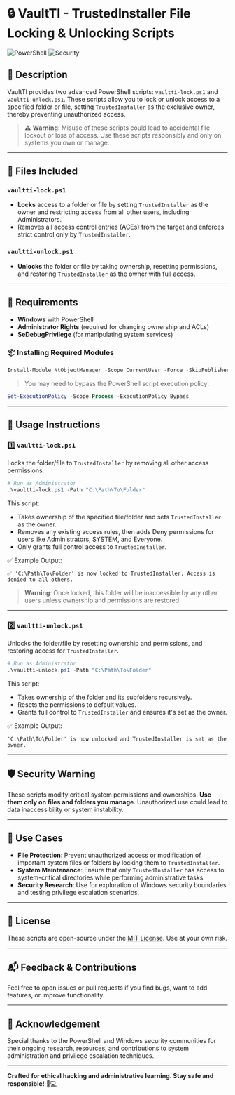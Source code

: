 # 🔒 VaultTI - TrustedInstaller File Locking & Unlocking Scripts

![PowerShell](https://img.shields.io/badge/PowerShell-Scripts-blue) ![Security](https://img.shields.io/badge/Privilege%20Escalation-Advanced-red)

## 📌 Description
VaultTI provides two advanced PowerShell scripts: `vaultti-lock.ps1` and `vaultti-unlock.ps1`. These scripts allow you to lock or unlock access to a specified folder or file, setting `TrustedInstaller` as the exclusive owner, thereby preventing unauthorized access.

> ⚠️ **Warning**: Misuse of these scripts could lead to accidental file lockout or loss of access. Use these scripts responsibly and only on systems you own or manage.

---

## 🧰 Files Included
### `vaultti-lock.ps1`
- **Locks** access to a folder or file by setting `TrustedInstaller` as the owner and restricting access from all other users, including Administrators.
- Removes all access control entries (ACEs) from the target and enforces strict control only by `TrustedInstaller`.

### `vaultti-unlock.ps1`
- **Unlocks** the folder or file by taking ownership, resetting permissions, and restoring `TrustedInstaller` as the owner with full access.

---

## 🔧 Requirements
- **Windows** with PowerShell
- **Administrator Rights** (required for changing ownership and ACLs)
- **SeDebugPrivilege** (for manipulating system services)

### 📦 Installing Required Modules
```powershell
Install-Module NtObjectManager -Scope CurrentUser -Force -SkipPublisherCheck
```

> You may need to bypass the PowerShell script execution policy:
```powershell
Set-ExecutionPolicy -Scope Process -ExecutionPolicy Bypass
```

---

## 🚀 Usage Instructions

### 1️⃣ `vaultti-lock.ps1`
Locks the folder/file to `TrustedInstaller` by removing all other access permissions.

```powershell
# Run as Administrator
.\vaultti-lock.ps1 -Path "C:\Path\To\Folder"
```

This script:
- Takes ownership of the specified file/folder and sets `TrustedInstaller` as the owner.
- Removes any existing access rules, then adds Deny permissions for users like Administrators, SYSTEM, and Everyone.
- Only grants full control access to `TrustedInstaller`.

✅ Example Output:
```plaintext
✅ 'C:\Path\To\Folder' is now locked to TrustedInstaller. Access is denied to all others.
```

> **Warning**: Once locked, this folder will be inaccessible by any other users unless ownership and permissions are restored.

---

### 2️⃣ `vaultti-unlock.ps1`
Unlocks the folder/file by resetting ownership and permissions, and restoring access for `TrustedInstaller`.

```powershell
# Run as Administrator
.\vaultti-unlock.ps1 -Path "C:\Path\To\Folder"
```

This script:
- Takes ownership of the folder and its subfolders recursively.
- Resets the permissions to default values.
- Grants full control to `TrustedInstaller` and ensures it's set as the owner.

✅ Example Output:
```plaintext
'C:\Path\To\Folder' is now unlocked and TrustedInstaller is set as the owner.
```

---

## 🛡️ Security Warning
These scripts modify critical system permissions and ownerships. **Use them only on files and folders you manage**. Unauthorized use could lead to data inaccessibility or system instability.

---

## 🧪 Use Cases
- **File Protection**: Prevent unauthorized access or modification of important system files or folders by locking them to `TrustedInstaller`.
- **System Maintenance**: Ensure that only `TrustedInstaller` has access to system-critical directories while performing administrative tasks.
- **Security Research**: Use for exploration of Windows security boundaries and testing privilege escalation scenarios.

---

## 📄 License
These scripts are open-source under the [MIT License](LICENSE). Use at your own risk.

---

## 📬 Feedback & Contributions
Feel free to open issues or pull requests if you find bugs, want to add features, or improve functionality.

---

## 🙏 Acknowledgement
Special thanks to the PowerShell and Windows security communities for their ongoing research, resources, and contributions to system administration and privilege escalation techniques.

---

**Crafted for ethical hacking and administrative learning. Stay safe and responsible!** 🧠💻
